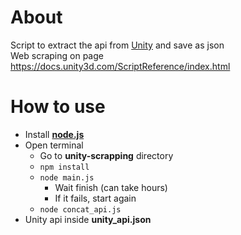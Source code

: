 # About
Script to extract the api from [Unity](https://unity3d.com/) and save as json  
Web scraping on page https://docs.unity3d.com/ScriptReference/index.html  

# How to use
- Install [**node.js**](https://nodejs.org/en/)  
- Open terminal
  - Go to **unity-scrapping** directory  
  - `npm install`  
  - `node main.js`  
    - Wait finish (can take hours)  
    - If it fails, start again  
  - `node concat_api.js`  
- Unity api inside **unity_api.json**  
